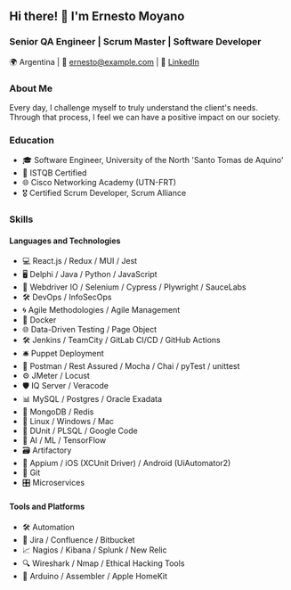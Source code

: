 ## Hi there! 👋 I'm Ernesto Moyano

### Senior QA Engineer | Scrum Master | Software Developer

🌍 Argentina | 📧 ernesto@example.com | 💼 [LinkedIn](https://www.linkedin.com/in/ernestomoyano)

### About Me

Every day, I challenge myself to truly understand the client's needs. Through that process, I feel we can have a positive impact on our society.

### Education

- 🎓 Software Engineer, University of the North 'Santo Tomas de Aquino'
- 📜 ISTQB Certified
- 🌐 Cisco Networking Academy (UTN-FRT)
- 🎖 Certified Scrum Developer, Scrum Alliance

### Skills

#### Languages and Technologies

- 💻 React.js / Redux / MUI / Jest
- 🖥️ Delphi / Java / Python / JavaScript
- 🚀 Webdriver IO / Selenium / Cypress / Plywright / SauceLabs
- 🛠️ DevOps / InfoSecOps
- 🌀 Agile Methodologies / Agile Management
- 🐳 Docker
- 🌐 Data-Driven Testing / Page Object
- 🛠 Jenkins / TeamCity / GitLab CI/CD / GitHub Actions
- 🛎 Puppet Deployment
- 📮 Postman / Rest Assured / Mocha / Chai / pyTest / unittest
- ⚙️ JMeter / Locust
- 🛡 IQ Server / Veracode
- 📊 MySQL / Postgres / Oracle Exadata
- 📡 MongoDB / Redis
- 🐧 Linux / Windows / Mac
- 🧪 DUnit / PLSQL / Google Code
- 🤖 AI / ML / TensorFlow
- 🗃 Artifactory
- 📱 Appium / iOS (XCUnit Driver) / Android (UiAutomator2)
- 🌲 Git
- 🎛 Microservices

#### Tools and Platforms

- 🛠 Automation
- 📌 Jira / Confluence / Bitbucket
- 📈 Nagios / Kibana / Splunk / New Relic
- 🔍 Wireshark / Nmap / Ethical Hacking Tools
- 📡 Arduino / Assembler / Apple HomeKit
